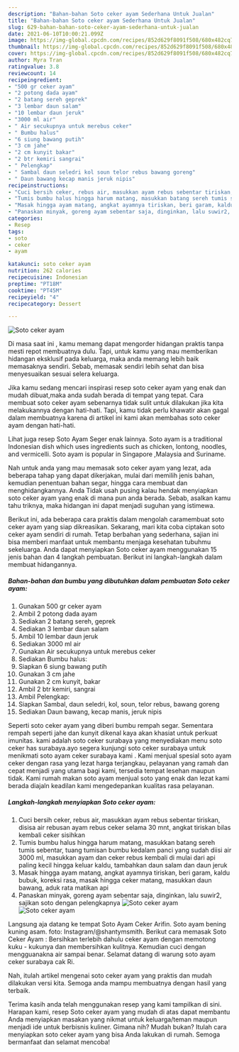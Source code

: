 ```yaml
---
description: "Bahan-bahan Soto ceker ayam Sederhana Untuk Jualan"
title: "Bahan-bahan Soto ceker ayam Sederhana Untuk Jualan"
slug: 629-bahan-bahan-soto-ceker-ayam-sederhana-untuk-jualan
date: 2021-06-10T10:00:21.099Z
image: https://img-global.cpcdn.com/recipes/852d629f8091f508/680x482cq70/soto-ceker-ayam-foto-resep-utama.jpg
thumbnail: https://img-global.cpcdn.com/recipes/852d629f8091f508/680x482cq70/soto-ceker-ayam-foto-resep-utama.jpg
cover: https://img-global.cpcdn.com/recipes/852d629f8091f508/680x482cq70/soto-ceker-ayam-foto-resep-utama.jpg
author: Myra Tran
ratingvalue: 3.8
reviewcount: 14
recipeingredient:
- "500 gr ceker ayam"
- "2 potong dada ayam"
- "2 batang sereh geprek"
- "3 lembar daun salam"
- "10 lembar daun jeruk"
- "3000 ml air"
- " Air secukupnya untuk merebus ceker"
- " Bumbu halus"
- "6 siung bawang putih"
- "3 cm jahe"
- "2 cm kunyit bakar"
- "2 btr kemiri sangrai"
- " Pelengkap"
- " Sambal daun seledri kol soun telor rebus bawang goreng"
- " Daun bawang kecap manis jeruk nipis"
recipeinstructions:
- "Cuci bersih ceker, rebus air, masukkan ayam rebus sebentar tiriskan, disisa air rebusan ayam rebus ceker selama 30 mnt, angkat tiriskan bilas kembali ceker sisihkan"
- "Tumis bumbu halus hingga harum matang, masukkan batang sereh tumis sebentar, tuang tumisan bumbu kedalam panci yang sudah diisi air 3000 ml, masukkan ayam dan ceker rebus kembali di mulai dari api paling kecil hingga keluar kaldu, tambahkan daun salam dan daun jeruk"
- "Masak hingga ayam matang, angkat ayamnya tiriskan, beri garam, kaldu bubuk, koreksi rasa, masak hingga ceker matang, masukkan daun bawang, aduk rata matikan api"
- "Panaskan minyak, goreng ayam sebentar saja, dinginkan, lalu suwir2, sajikan soto dengan pelengkapnya"
categories:
- Resep
tags:
- soto
- ceker
- ayam

katakunci: soto ceker ayam 
nutrition: 262 calories
recipecuisine: Indonesian
preptime: "PT18M"
cooktime: "PT45M"
recipeyield: "4"
recipecategory: Dessert

---
```



![Soto ceker ayam](https://img-global.cpcdn.com/recipes/852d629f8091f508/680x482cq70/soto-ceker-ayam-foto-resep-utama.jpg)

Di masa  saat ini , kamu memang dapat mengorder hidangan praktis tanpa mesti repot membuatnya dulu. Tapi, untuk kamu yang mau memberikan hidangan eksklusif pada keluarga, maka anda memang lebih baik memasaknya sendiri. Sebab, memasak sendiri lebih sehat dan bisa menyesuaikan sesuai selera keluarga.

Jika kamu sedang mencari inspirasi resep soto ceker ayam yang enak dan mudah dibuat,maka anda sudah berada di tempat yang tepat. Cara membuat soto ceker ayam  sebenarnya tidak sulit untuk dilakukan jika kita melakukannya dengan hati-hati. Tapi, kamu tidak perlu khawatir akan gagal dalam membuatnya 
karena di artikel ini kami akan membahas soto ceker ayam dengan hati-hati.  

Lihat juga resep Soto Ayam Seger enak lainnya. Soto ayam is a traditional Indonesian dish which uses ingredients such as chicken, lontong, noodles, and vermicelli. Soto ayam is popular in Singapore ,Malaysia and Suriname.

Nah untuk anda yang mau memasak soto ceker ayam yang lezat, ada beberapa tahap yang dapat dikerjakan, mulai dari memilih jenis bahan, kemudian penentuan bahan segar, hingga cara membuat dan menghidangkannya. Anda Tidak usah pusing kalau hendak menyiapkan soto ceker ayam yang enak di mana pun anda berada. Sebab, asalkan kamu  tahu triknya, maka hidangan ini dapat menjadi suguhan yang istimewa.

Berikut ini, ada beberapa cara praktis  dalam mengolah caramembuat soto ceker ayam yang siap dikreasikan. Sekarang, mari kita coba ciptakan soto ceker ayam sendiri di rumah. Tetap berbahan yang sederhana, sajian ini bisa memberi manfaat untuk membantu menjaga kesehatan tubuhmu sekeluarga. Anda dapat menyiapkan Soto ceker ayam menggunakan 15 jenis bahan dan 4 langkah pembuatan. Berikut ini langkah-langkah dalam membuat hidangannya.

<!--inarticleads1-->

##### Bahan-bahan dan bumbu yang dibutuhkan dalam pembuatan Soto ceker ayam:

1. Gunakan 500 gr ceker ayam
1. Ambil 2 potong dada ayam
1. Sediakan 2 batang sereh, geprek
1. Sediakan 3 lembar daun salam
1. Ambil 10 lembar daun jeruk
1. Sediakan 3000 ml air
1. Gunakan  Air secukupnya untuk merebus ceker
1. Sediakan  Bumbu halus:
1. Siapkan 6 siung bawang putih
1. Gunakan 3 cm jahe
1. Gunakan 2 cm kunyit, bakar
1. Ambil 2 btr kemiri, sangrai
1. Ambil  Pelengkap:
1. Siapkan  Sambal, daun seledri, kol, soun, telor rebus, bawang goreng
1. Sediakan  Daun bawang, kecap manis, jeruk nipis


Seperti soto ceker ayam yang diberi bumbu rempah segar. Sementara rempah seperti jahe dan kunyit dikenal kaya akan khasiat untuk perkuat imunitas. kami adalah soto ceker surabaya yang menyediakan menu soto ceker has surabaya.ayo segera kunjungi soto ceker surabaya untuk menikmati soto ayam ceker surabaya kami . Kami menjual spesial soto ayam ceker dengan rasa yang lezat harga terjangkau, pelayanan yang ramah dan cepat menjadi yang utama bagi kami, tersedia tempat lesehan maupun tidak. Kami rumah makan soto ayam menjual soto yang enak dan lezat kami berada diajaln keadilan kami mengedepankan kualitas rasa pelayanan. 

<!--inarticleads2-->

##### Langkah-langkah menyiapkan Soto ceker ayam:

1. Cuci bersih ceker, rebus air, masukkan ayam rebus sebentar tiriskan, disisa air rebusan ayam rebus ceker selama 30 mnt, angkat tiriskan bilas kembali ceker sisihkan
1. Tumis bumbu halus hingga harum matang, masukkan batang sereh tumis sebentar, tuang tumisan bumbu kedalam panci yang sudah diisi air 3000 ml, masukkan ayam dan ceker rebus kembali di mulai dari api paling kecil hingga keluar kaldu, tambahkan daun salam dan daun jeruk
1. Masak hingga ayam matang, angkat ayamnya tiriskan, beri garam, kaldu bubuk, koreksi rasa, masak hingga ceker matang, masukkan daun bawang, aduk rata matikan api
1. Panaskan minyak, goreng ayam sebentar saja, dinginkan, lalu suwir2, sajikan soto dengan pelengkapnya
<img src="//assets-global.cpcdn.com/assets/icons/button_play-2c75c40dde080a61004c1f40b05d8f140eaff45d7e9e6481dc71c63d2e7c4909.png" alt="Soto ceker ayam"><img src="//assets-global.cpcdn.com/assets/icons/button_play-2c75c40dde080a61004c1f40b05d8f140eaff45d7e9e6481dc71c63d2e7c4909.png" alt="Soto ceker ayam">

Langsung aja datang ke tempat Soto Ayam Ceker Arifin. Soto ayam bening kuning asam. foto: Instagram/@shantymsmith. Berikut cara memasak Soto Ceker Ayam : Bersihkan terlebih dahulu ceker ayam dengan memotong kuku - kukunya dan membersihkan kulitnya. Kemudian cuci dengan mengguanakna air sampai benar. Selamat datang di warung soto ayam ceker surabaya cak Ri. 

Nah, itulah artikel mengenai  soto ceker ayam  yang praktis dan mudah dilakukan versi kita. Semoga anda mampu membuatnya dengan hasil yang terbaik. 

Terima kasih anda telah menggunakan resep yang kami tampilkan di sini. Harapan kami, resep  Soto ceker ayam yang mudah di atas dapat membantu Anda menyiapkan masakan yang nikmat untuk keluarga/teman maupun menjadi ide untuk berbisnis kuliner. Gimana nih? Mudah bukan? Itulah cara menyiapkan soto ceker ayam yang bisa Anda lakukan di rumah. Semoga bermanfaat dan selamat mencoba!

